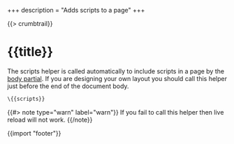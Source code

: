+++
description = "Adds scripts to a page"
+++

{{> crumbtrail}}

# {{title}}

The scripts helper is called automatically to include scripts in a page by the [body partial][]. If you are designing your own layout you should call this helper just before the end of the document body.

```handlebars
\{{scripts}}
```

{{#> note type="warn" label="warn"}}
If you fail to call this helper then live reload will not work.
{{/note}}

{{import "footer"}}

[body partial]: https://github.com/uwe-app/plugins/blob/master/std/core/partials/body.hbs
